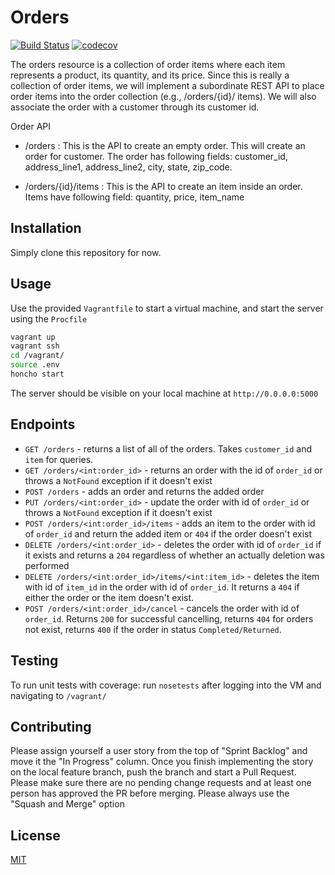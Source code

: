 # Orders

[![Build Status](https://travis-ci.com/DevOps-Agile-Squad/orders.svg?branch=main)](https://travis-ci.com/DevOps-Agile-Squad/orders)
[![codecov](https://codecov.io/gh/DevOps-Agile-Squad/orders/branch/main/graph/badge.svg?token=vAH0NcHpnM)](https://codecov.io/gh/DevOps-Agile-Squad/orders)

The orders resource is a collection of order items where each item represents a product, its quantity, and its price. Since this is really a collection of order items, we will implement a subordinate REST API to place order items into the order collection (e.g., /orders/{id}/ items). We will also associate the order with a customer through its customer id.

Order API

- /orders : This is the API to create an empty order. This will create an order for customer. The order has following fields:
  customer_id, address_line1, address_line2, city, state, zip_code.

- /orders/{id}/items : This is the API to create an item inside an order. Items have following field:
  quantity, price, item_name

## Installation

Simply clone this repository for now.

## Usage

Use the provided `Vagrantfile` to start a virtual machine, and start the server using the `Procfile`

```bash
vagrant up
vagrant ssh
cd /vagrant/
source .env
honcho start
```

The server should be visible on your local machine at `http://0.0.0.0:5000`

## Endpoints

- `GET /orders` - returns a list of all of the orders. Takes `customer_id` and `item` for queries.
- `GET /orders/<int:order_id>` - returns an order with the id of `order_id` or throws a `NotFound` exception if it doesn't exist
- `POST /orders` - adds an order and returns the added order
- `PUT /orders/<int:order_id>` - update the order with id of `order_id` or throws a `NotFound` exception if it doesn't exist
- `POST /orders/<int:order_id>/items` - adds an item to the order with id of `order_id` and return the added item or `404` if the order doesn't exist
- `DELETE /orders/<int:order_id>` - deletes the order with id of `order_id` if it exists and returns a `204` regardless of whether an actually deletion was performed
- `DELETE /orders/<int:order_id>/items/<int:item_id>` - deletes the item with id of `item_id` in the order with id of `order_id`. It returns a `404` if either the order or the item doesn't exist.
- `POST /orders/<int:order_id>/cancel` - cancels the order with id of `order_id`. Returns `200` for successful cancelling, returns `404` for orders not exist, returns `400` if the order in status `Completed/Returned`.

## Testing

To run unit tests with coverage: run `nosetests` after logging into the VM and navigating to `/vagrant/`

## Contributing

Please assign yourself a user story from the top of "Sprint Backlog" and move it the "In Progress" column. Once you finish implementing the story on the local feature branch, push the branch and start a Pull Request. Please make sure there are no pending change requests and at least one person has approved the PR before merging. Please always use the "Squash and Merge" option

## License

[MIT](https://choosealicense.com/licenses/mit/)
